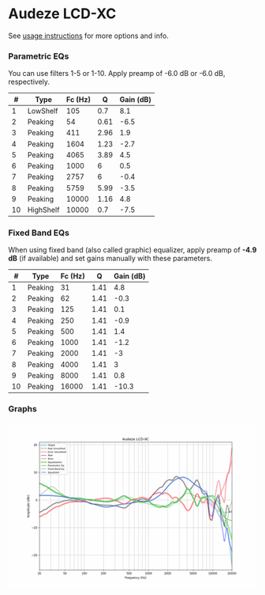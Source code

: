 # Audeze LCD-XC
See [usage instructions](https://github.com/jaakkopasanen/AutoEq#usage) for more options and info.

### Parametric EQs
You can use filters 1-5 or 1-10. Apply preamp of -6.0 dB or -6.0 dB, respectively.

|   # | Type      |   Fc (Hz) |    Q |   Gain (dB) |
|-----|-----------|-----------|------|-------------|
|   1 | LowShelf  |       105 | 0.7  |         8.1 |
|   2 | Peaking   |        54 | 0.61 |        -6.5 |
|   3 | Peaking   |       411 | 2.96 |         1.9 |
|   4 | Peaking   |      1604 | 1.23 |        -2.7 |
|   5 | Peaking   |      4065 | 3.89 |         4.5 |
|   6 | Peaking   |      1000 | 6    |         0.5 |
|   7 | Peaking   |      2757 | 6    |        -0.4 |
|   8 | Peaking   |      5759 | 5.99 |        -3.5 |
|   9 | Peaking   |     10000 | 1.16 |         4.8 |
|  10 | HighShelf |     10000 | 0.7  |        -7.5 |

### Fixed Band EQs
When using fixed band (also called graphic) equalizer, apply preamp of **-4.9 dB** (if available) and set gains manually with these parameters.

|   # | Type    |   Fc (Hz) |    Q |   Gain (dB) |
|-----|---------|-----------|------|-------------|
|   1 | Peaking |        31 | 1.41 |         4.8 |
|   2 | Peaking |        62 | 1.41 |        -0.3 |
|   3 | Peaking |       125 | 1.41 |         0.1 |
|   4 | Peaking |       250 | 1.41 |        -0.9 |
|   5 | Peaking |       500 | 1.41 |         1.4 |
|   6 | Peaking |      1000 | 1.41 |        -1.2 |
|   7 | Peaking |      2000 | 1.41 |        -3   |
|   8 | Peaking |      4000 | 1.41 |         3   |
|   9 | Peaking |      8000 | 1.41 |         0.8 |
|  10 | Peaking |     16000 | 1.41 |       -10.3 |

### Graphs
![](./Audeze%20LCD-XC.png)
